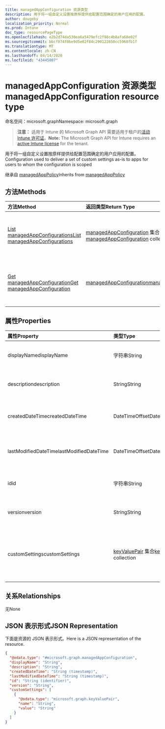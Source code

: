 ```yaml
---
title: managedAppConfiguration 资源类型
description: 用于将一组自定义设置按原样提供给配置范围确定的用户应用的配置。
author: dougeby
localization_priority: Normal
ms.prod: Intune
doc_type: resourcePageType
ms.openlocfilehash: e2b2d74da530ea6a5479efc2f98c4b8afa68e02f
ms.sourcegitcommit: bbcf074f0be9d5e02f84c290122850cc5968fb1f
ms.translationtype: MT
ms.contentlocale: zh-CN
ms.lasthandoff: 04/14/2020
ms.locfileid: "43445807"
---
```

# <a name="managedappconfiguration-resource-type"></a><span data-ttu-id="14457-103">managedAppConfiguration 资源类型</span><span class="sxs-lookup"><span data-stu-id="14457-103">managedAppConfiguration resource type</span></span>

<span data-ttu-id="14457-104">命名空间：microsoft.graph</span><span class="sxs-lookup"><span data-stu-id="14457-104">Namespace: microsoft.graph</span></span>

> <span data-ttu-id="14457-105">**注意：** 适用于 Intune 的 Microsoft Graph API 需要适用于租户的[活动 Intune 许可证](https://go.microsoft.com/fwlink/?linkid=839381)。</span><span class="sxs-lookup"><span data-stu-id="14457-105">**Note:** The Microsoft Graph API for Intune requires an [active Intune license](https://go.microsoft.com/fwlink/?linkid=839381) for the tenant.</span></span>

<span data-ttu-id="14457-106">用于将一组自定义设置按原样提供给配置范围确定的用户应用的配置。</span><span class="sxs-lookup"><span data-stu-id="14457-106">Configuration used to deliver a set of custom settings as-is to apps for users to whom the configuration is scoped</span></span>


<span data-ttu-id="14457-107">继承自 [managedAppPolicy](../resources/intune-mam-managedapppolicy.md)</span><span class="sxs-lookup"><span data-stu-id="14457-107">Inherits from [managedAppPolicy](../resources/intune-mam-managedapppolicy.md)</span></span>

## <a name="methods"></a><span data-ttu-id="14457-108">方法</span><span class="sxs-lookup"><span data-stu-id="14457-108">Methods</span></span>
|<span data-ttu-id="14457-109">方法</span><span class="sxs-lookup"><span data-stu-id="14457-109">Method</span></span>|<span data-ttu-id="14457-110">返回类型</span><span class="sxs-lookup"><span data-stu-id="14457-110">Return Type</span></span>|<span data-ttu-id="14457-111">说明</span><span class="sxs-lookup"><span data-stu-id="14457-111">Description</span></span>|
|:---|:---|:---|
|[<span data-ttu-id="14457-112">List managedAppConfigurations</span><span class="sxs-lookup"><span data-stu-id="14457-112">List managedAppConfigurations</span></span>](../api/intune-mam-managedappconfiguration-list.md)|<span data-ttu-id="14457-113">[managedAppConfiguration](../resources/intune-mam-managedappconfiguration.md) 集合</span><span class="sxs-lookup"><span data-stu-id="14457-113">[managedAppConfiguration](../resources/intune-mam-managedappconfiguration.md) collection</span></span>|<span data-ttu-id="14457-114">列出 [managedAppConfiguration](../resources/intune-mam-managedappconfiguration.md) 对象的属性和关系。</span><span class="sxs-lookup"><span data-stu-id="14457-114">List properties and relationships of the [managedAppConfiguration](../resources/intune-mam-managedappconfiguration.md) objects.</span></span>|
|[<span data-ttu-id="14457-115">Get managedAppConfiguration</span><span class="sxs-lookup"><span data-stu-id="14457-115">Get managedAppConfiguration</span></span>](../api/intune-mam-managedappconfiguration-get.md)|[<span data-ttu-id="14457-116">managedAppConfiguration</span><span class="sxs-lookup"><span data-stu-id="14457-116">managedAppConfiguration</span></span>](../resources/intune-mam-managedappconfiguration.md)|<span data-ttu-id="14457-117">读取 [managedAppConfiguration](../resources/intune-mam-managedappconfiguration.md) 对象的属性和关系。</span><span class="sxs-lookup"><span data-stu-id="14457-117">Read properties and relationships of the [managedAppConfiguration](../resources/intune-mam-managedappconfiguration.md) object.</span></span>|

## <a name="properties"></a><span data-ttu-id="14457-118">属性</span><span class="sxs-lookup"><span data-stu-id="14457-118">Properties</span></span>
|<span data-ttu-id="14457-119">属性</span><span class="sxs-lookup"><span data-stu-id="14457-119">Property</span></span>|<span data-ttu-id="14457-120">类型</span><span class="sxs-lookup"><span data-stu-id="14457-120">Type</span></span>|<span data-ttu-id="14457-121">说明</span><span class="sxs-lookup"><span data-stu-id="14457-121">Description</span></span>|
|:---|:---|:---|
|<span data-ttu-id="14457-122">displayName</span><span class="sxs-lookup"><span data-stu-id="14457-122">displayName</span></span>|<span data-ttu-id="14457-123">字符串</span><span class="sxs-lookup"><span data-stu-id="14457-123">String</span></span>|<span data-ttu-id="14457-124">策略显示名称。</span><span class="sxs-lookup"><span data-stu-id="14457-124">Policy display name.</span></span> <span data-ttu-id="14457-125">继承自 [managedAppPolicy](../resources/intune-mam-managedapppolicy.md)</span><span class="sxs-lookup"><span data-stu-id="14457-125">Inherited from [managedAppPolicy](../resources/intune-mam-managedapppolicy.md)</span></span>|
|<span data-ttu-id="14457-126">description</span><span class="sxs-lookup"><span data-stu-id="14457-126">description</span></span>|<span data-ttu-id="14457-127">String</span><span class="sxs-lookup"><span data-stu-id="14457-127">String</span></span>|<span data-ttu-id="14457-128">策略的说明。</span><span class="sxs-lookup"><span data-stu-id="14457-128">The policy's description.</span></span> <span data-ttu-id="14457-129">继承自 [managedAppPolicy](../resources/intune-mam-managedapppolicy.md)</span><span class="sxs-lookup"><span data-stu-id="14457-129">Inherited from [managedAppPolicy](../resources/intune-mam-managedapppolicy.md)</span></span>|
|<span data-ttu-id="14457-130">createdDateTime</span><span class="sxs-lookup"><span data-stu-id="14457-130">createdDateTime</span></span>|<span data-ttu-id="14457-131">DateTimeOffset</span><span class="sxs-lookup"><span data-stu-id="14457-131">DateTimeOffset</span></span>|<span data-ttu-id="14457-132">创建策略的日期和时间。</span><span class="sxs-lookup"><span data-stu-id="14457-132">The date and time the policy was created.</span></span> <span data-ttu-id="14457-133">继承自 [managedAppPolicy](../resources/intune-mam-managedapppolicy.md)</span><span class="sxs-lookup"><span data-stu-id="14457-133">Inherited from [managedAppPolicy](../resources/intune-mam-managedapppolicy.md)</span></span>|
|<span data-ttu-id="14457-134">lastModifiedDateTime</span><span class="sxs-lookup"><span data-stu-id="14457-134">lastModifiedDateTime</span></span>|<span data-ttu-id="14457-135">DateTimeOffset</span><span class="sxs-lookup"><span data-stu-id="14457-135">DateTimeOffset</span></span>|<span data-ttu-id="14457-136">上次修改策略的时间。</span><span class="sxs-lookup"><span data-stu-id="14457-136">Last time the policy was modified.</span></span> <span data-ttu-id="14457-137">继承自 [managedAppPolicy](../resources/intune-mam-managedapppolicy.md)</span><span class="sxs-lookup"><span data-stu-id="14457-137">Inherited from [managedAppPolicy](../resources/intune-mam-managedapppolicy.md)</span></span>|
|<span data-ttu-id="14457-138">id</span><span class="sxs-lookup"><span data-stu-id="14457-138">id</span></span>|<span data-ttu-id="14457-139">字符串</span><span class="sxs-lookup"><span data-stu-id="14457-139">String</span></span>|<span data-ttu-id="14457-140">实体的键。</span><span class="sxs-lookup"><span data-stu-id="14457-140">Key of the entity.</span></span> <span data-ttu-id="14457-141">继承自 [managedAppPolicy](../resources/intune-mam-managedapppolicy.md)</span><span class="sxs-lookup"><span data-stu-id="14457-141">Inherited from [managedAppPolicy](../resources/intune-mam-managedapppolicy.md)</span></span>|
|<span data-ttu-id="14457-142">version</span><span class="sxs-lookup"><span data-stu-id="14457-142">version</span></span>|<span data-ttu-id="14457-143">String</span><span class="sxs-lookup"><span data-stu-id="14457-143">String</span></span>|<span data-ttu-id="14457-144">实体的版本。</span><span class="sxs-lookup"><span data-stu-id="14457-144">Version of the entity.</span></span> <span data-ttu-id="14457-145">继承自 [managedAppPolicy](../resources/intune-mam-managedapppolicy.md)</span><span class="sxs-lookup"><span data-stu-id="14457-145">Inherited from [managedAppPolicy](../resources/intune-mam-managedapppolicy.md)</span></span>|
|<span data-ttu-id="14457-146">customSettings</span><span class="sxs-lookup"><span data-stu-id="14457-146">customSettings</span></span>|<span data-ttu-id="14457-147">[keyValuePair](../resources/intune-mam-keyvaluepair.md) 集合</span><span class="sxs-lookup"><span data-stu-id="14457-147">[keyValuePair](../resources/intune-mam-keyvaluepair.md) collection</span></span>|<span data-ttu-id="14457-148">一组字符串键和字符串值对，要发送到配置范围确定的用户应用，且不被此服务改变</span><span class="sxs-lookup"><span data-stu-id="14457-148">A set of string key and string value pairs to be sent to apps for users to whom the configuration is scoped, unalterned by this service</span></span>|

## <a name="relationships"></a><span data-ttu-id="14457-149">关系</span><span class="sxs-lookup"><span data-stu-id="14457-149">Relationships</span></span>
<span data-ttu-id="14457-150">无</span><span class="sxs-lookup"><span data-stu-id="14457-150">None</span></span>

## <a name="json-representation"></a><span data-ttu-id="14457-151">JSON 表示形式</span><span class="sxs-lookup"><span data-stu-id="14457-151">JSON Representation</span></span>
<span data-ttu-id="14457-152">下面是资源的 JSON 表示形式。</span><span class="sxs-lookup"><span data-stu-id="14457-152">Here is a JSON representation of the resource.</span></span>
<!-- {
  "blockType": "resource",
  "keyProperty": "id",
  "@odata.type": "microsoft.graph.managedAppConfiguration"
}
-->
``` json
{
  "@odata.type": "#microsoft.graph.managedAppConfiguration",
  "displayName": "String",
  "description": "String",
  "createdDateTime": "String (timestamp)",
  "lastModifiedDateTime": "String (timestamp)",
  "id": "String (identifier)",
  "version": "String",
  "customSettings": [
    {
      "@odata.type": "microsoft.graph.keyValuePair",
      "name": "String",
      "value": "String"
    }
  ]
}
```







